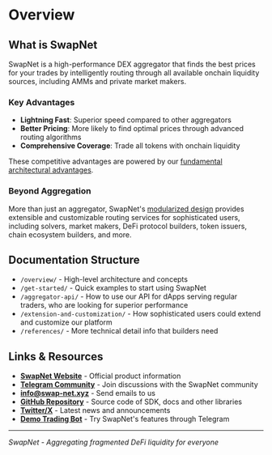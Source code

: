 # Overview

## What is SwapNet

SwapNet is a high-performance DEX aggregator that finds the best prices for your trades by intelligently routing through all available onchain liquidity sources, including AMMs and private market makers.

### Key Advantages

- **Lightning Fast**: Superior speed compared to other aggregators
- **Better Pricing**: More likely to find optimal prices through advanced routing algorithms
- **Comprehensive Coverage**: Trade all tokens with onchain liquidity

These competitive advantages are powered by our [fundamental architectural advantages](overview/competitive-performance.md).

### Beyond Aggregation

More than just an aggregator, SwapNet's [modularized design](overview/modularized-architecture.md) provides extensible and customizable routing services for sophisticated users, including solvers, market makers, DeFi protocol builders, token issuers, chain ecosystem builders, and more.

## Documentation Structure

- `/overview/` - High-level architecture and concepts
- `/get-started/` - Quick examples to start using SwapNet
- `/aggregator-api/` - How to use our API for dApps serving regular traders, who are looking for superior performance
- `/extension-and-customization/` - How sophisticated users could extend and customize our platform
- `/references/` - More technical detail info that builders need

## Links & Resources

- **[SwapNet Website](https://www.swap-net.xyz)** - Official product information
- **[Telegram Community](https://t.me/swapnetxyz)** - Join discussions with the SwapNet community
- **[info@swap-net.xyz](mailto:info@swap-net.xyz)** - Send emails to us
- **[GitHub Repository](https://github.com/swapnet-xyz)** - Source code of SDK, docs and other libraries
- **[Twitter/X](https://x.com/0xswapnet)** - Latest news and announcements
- **[Demo Trading Bot](https://t.me/SwapNetDemoBot)** - Try SwapNet's features through Telegram
---

*SwapNet - Aggregating fragmented DeFi liquidity for everyone*